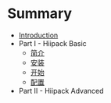 # Summary

* [Introduction](README.md)
* Part I - Hiipack Basic
   * [简介](jian_jie.md)
   * [安装](an_zhuang.md)
   * [开始](kai_shi.md)
   * [配置](partpei_zhi.md)
* Part II - Hiipack Advanced


